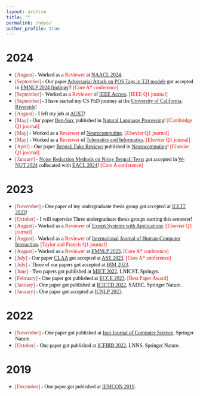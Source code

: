 ```yaml
---
layout: archive
title: ""
permalink: /news/
author_profile: true
---
```


# 2024

+ <span style="font-family:Monaco; color:black;"><span style="color:brown">[August]</span> - Worked as a <span style="color:red;">Reviewer</span> at [NAACL 2024](https://2025.naacl.org/).</span>
+ <span style="font-family:Monaco; color:black;"><span style="color:brown">[September]</span> -  Our paper [Adversarial Attack on POS Tags in T2I models](https://arxiv.org/pdf/2409.15381) got accepted in [EMNLP 2024 findings](https://2024.emnlp.org/)!! <span style="color:red;">[Core A* conference]</span></span>
+ <span style="font-family:Monaco; color:black;"><span style="color:brown">[September]</span> - Worked as a <span style="color:red;">Reviewer</span> of [IEEE Access](https://ieeeaccess.ieee.org/). <span style="color:red;">[IEEE Q1 journal]</span></span>
+ <span style="font-family:Monaco; color:black;"><span style="color:brown">[September]</span> -  I have started my CS PhD journey at the [University of California, Riverside](https://www1.cs.ucr.edu/)!
+ <span style="font-family:Monaco; color:black;"><span style="color:brown">[August]</span> -  I left my job at [AUST](https://aust.edu/)!
+ <span style="font-family:Monaco; color:black;"><span style="color:brown">[May]</span> -  Our paper [Ben-Sarc](https://www.cambridge.org/core/journals/natural-language-processing/article/bensarc-a-selfannotated-corpus-for-sarcasm-detection-from-bengali-social-media-comments-and-its-baseline-evaluation/CE2E2FE7EC596AB6E0C528E995214095) published in [Natural Language Processing](https://www.cambridge.org/core/journals/natural-language-processing)! <span style="color:red;">[Cambridge Q1 journal]</span></span>
+ <span style="font-family:Monaco; color:black;"><span style="color:brown">[May]</span> - Worked as a <span style="color:red;">Reviewer</span> of [Neurocomputing](https://www.sciencedirect.com/journal/neurocomputing). <span style="color:red;">[Elsevier Q1 journal]</span></span>
+ <span style="font-family:Monaco; color:black;"><span style="color:brown">[May]</span> - Worked as a <span style="color:red;">Reviewer</span> of [Telematics and Informatics](https://www.sciencedirect.com/journal/telematics-and-informatics). <span style="color:red;">[Elsevier Q1 journal]</span></span>
+ <span style="font-family:Monaco; color:black;"><span style="color:brown">[April]</span> -  Our paper [Bengali Fake Reviews](https://www.sciencedirect.com/science/article/abs/pii/S0925231224005034) published in [Neurocomputing](https://www.sciencedirect.com/journal/neurocomputing)! <span style="color:red;">[Elsevier Q1 journal]</span></span>
+ <span style="font-family:Monaco; color:black;"><span style="color:brown">[January]</span> - [Noise Reduction Methods on Noisy Bengali Texts](https://arxiv.org/pdf/2401.14360.pdf) got accepted in [W-NUT 2024](https://noisy-text.github.io/2024/) collocated with [EACL 2024](https://2024.eacl.org/)! <span style="color:red;">[Core A conference]</span></span>

# 2023

+ <span style="font-family:Monaco; color:black;"><span style="color:brown">[November]</span> - One paper of my undergraduate thesis group got accepted at [ICCIT 2023](https://iccit.org.bd/2023/)!
+ <span style="font-family:Monaco; color:black;"><span style="color:brown">[October]</span> -  I will supervise Three undergraduate thesis groups starting this semester!</span>
+ <span style="font-family:Monaco; color:black;"><span style="color:brown">[August]</span> - Worked as a <span style="color:red;">Reviewer</span> of [Expert Systems with Applications](https://www.sciencedirect.com/journal/expert-systems-with-applications). <span style="color:red;">[Elsevier Q1 journal]</span></span>
+ <span style="font-family:Monaco; color:black;"><span style="color:brown">[August]</span> - Worked as a <span style="color:red;">Reviewer</span> of [International Journal of Human-Computer Interaction](https://www.tandfonline.com/loi/hihc20). <span style="color:red;">[Taylor and Francis Q1 journal]</span> </span>
+ <span style="font-family:Monaco; color:black;"><span style="color:brown">[August]</span> - Worked as a <span style="color:red;">Reviewer</span> at [EMNLP 2023](https://2023.emnlp.org/). <span style="color:red;">[Core A* conference]</span> </span>
+ <span style="font-family:Monaco; color:black;"><span style="color:brown">[July]</span> - Our paper [CLAA](https://ieeexplore.ieee.org/document/10298556/) got accepted at [ASE 2023](https://conf.researchr.org/track/ase-2023/ase-2023-papers). <span style="color:red;">[Core A* conference]</span> </span>
+ <span style="font-family:Monaco; color:black;"><span style="color:brown">[July]</span> - Three of our papers got accepted at [BIM 2023](https://confbim.com/). </span>
+ <span style="font-family:Monaco; color:black;"><span style="color:brown">[June]</span> -  Two papers got published at [MIET 2022](https://link.springer.com/book/10.1007/978-3-031-34622-4), LNICST, Springer. </span>
+ <span style="font-family:Monaco; color:black;"><span style="color:brown">[February]</span> -  One paper got published at [ECCE 2023](https://webs.cuet.ac.bd/ecce/). <span style="color:red;">[Best Paper Award]</span></span>
+ <span style="font-family:Monaco; color:black;"><span style="color:brown">[January]</span> -  One paper got published at [ICICTD 2022](https://link.springer.com/book/10.1007/978-981-19-7528-8), SADIC, Springer Nature. </span>
+ <span style="font-family:Monaco; color:black;"><span style="color:brown">[January]</span> -  One paper got accepted at [ICNLP 2023](http://www.icnlp.net/index.html). </span>


# 2022

+ <span style="font-family:Monaco; color:black;"><span style="color:brown">[November]</span> -  One paper got published at [Iran Journal of Computer Science](https://www.springer.com/journal/42044), Springer Nature. </span>
+ <span style="font-family:Monaco; color:black;"><span style="color:brown">[October]</span> -  One paper got published at [ICFIRB 2022](https://link.springer.com/book/10.1007/978-981-19-2445-3), LNNS, Springer Nature. </span>

# 2019

+ <span style="font-family:Monaco; color:black;"><span style="color:brown">[December]</span> -  One paper got published at [IEMCON 2019](https://ieee-iemcon.org/ieee-iemcon-2019-2/). </span>